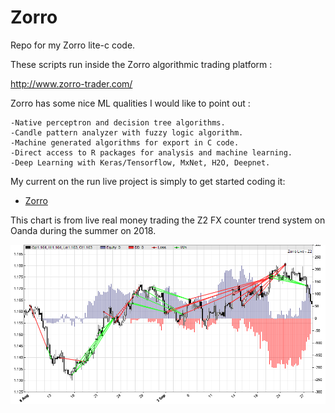 # Zorro
Repo for my Zorro lite-c code. 

These scripts run inside the Zorro algorithmic trading platform : 

http://www.zorro-trader.com/

Zorro has some nice ML qualities I would like to point out : 

    -Native perceptron and decision tree algorithms.
    -Candle pattern analyzer with fuzzy logic algorithm.
    -Machine generated algorithms for export in C code.
    -Direct access to R packages for analysis and machine learning.
    -Deep Learning with Keras/Tensorflow, MxNet, H2O, Deepnet.

My current on the run live project is simply to get started coding it:

* [Zorro](https://github.com/jrathgeber/Zorro/blob/master/Strategy/J12a.c)

This chart is from live real money trading the Z2 FX counter trend system on Oanda during the summer on 2018.  

![Zorro]( /Images/Z2.png)
